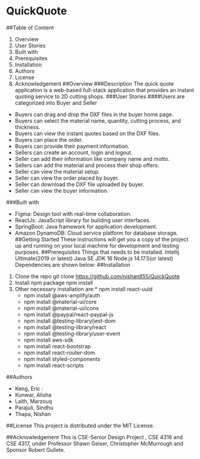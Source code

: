 # QuickQuote##Table of Content1.	Overview2.	User Stories3.	Built with4.	Prerequisites5.	Installation6.	Authors7.	License8.	Acknowledgement##Overview###DescriptionThe quick quote application is a web-based full-stack application that provides an instant quoting service to 2D cutting shops.###User Stories####Users are categorized into Buyer and Seller* Buyers can drag and drop the DXF files in the buyer home page.* Buyers can select the material name, quantity, cutting process, and thickness.* Buyers can view the instant quotes based on the DXF files.* Buyers can place the order.* Buyers can provide their payment information.* Sellers can create an account, login and logout.* Seller can add their information like company name and motto.* Sellers can add the material and process their shop offers.* Seller can view the material setup.* Seller can view the order placed by buyer.* Seller can download the DXF file uploaded by buyer.* Seller can view the buyer information.###Built with* Figma: Design tool with real-time collaboration.* ReactJs: JavaScript library for building user interfaces.* SpringBoot: Java framework for application development.* Amazon DynamoDB: Cloud service platform for database storage.##Getting StartedThese instructions will get you a copy of the project up and running on your local machine for development and testing purposes.##PrerequisitesThings that needs to be installed.Intellij Ultimate(2019 or latest)Java SE JDK 16Node.js 14.17.5(or latest)Dependencies are shown below:##Installation1.	Clone the repo	  git clone  https://github.com/nishan855/QuickQuote2.	Install npm package	  npm install3.	Other necessary installation are:* npm install react-uuid      * npm install @aws-amplify/auth	  * npm install @material-ui/core	  * npm install @material-ui/icons      * npm install @paypal/react-paypal-js	  * npm install @testing-library/jest-dom	  * npm install @testing-library/react	  * npm install @testing-library/user-event	  * npm install aws-sdk	  * npm install react-bootstrap	  * npm install react-router-dom	  * npm install styled-components	  * npm install react-scripts##Authors* Keng, Eric : * Kunwar, Alisha * Laith, Marzouq* Parajuli, Sindhu* Thapa, Nishan##LicenseThis project is distributed under the MIT License.##AcknowledgementThis is CSE-Senior Design Project , CSE 4316 and CSE 4317, under Professor Shawn Geiser, Christopher McMurrough and Sponsor Robert Gullete.